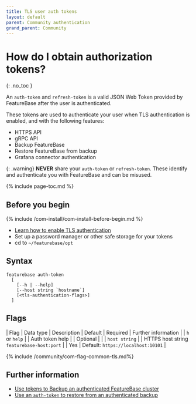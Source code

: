 ```yaml
---
title: TLS user auth tokens
layout: default
parent: Community authentication
grand_parent: Community
---
```


# How do I obtain authorization tokens?
{: .no_toc }

An `auth-token` and `refresh-token` is a valid JSON Web Token provided by FeatureBase after the user is authenticated.

These tokens are used to authenticate your user when TLS authentication is enabled, and with the following features:

* HTTPS API
* gRPC API
* Backup FeatureBase
* Restore FeatureBase from backup
* Grafana connector authentication

{: .warning}
**NEVER** share your `auth-token` or `refresh-token`. These identify and authenticate you with FeatureBase and can be misused.

{% include page-toc.md %}

## Before you begin

{% include /com-install/com-install-before-begin.md %}
* [Learn how to enable TLS authentication](/docs/community/com-auth/com-auth-tls)
* Set up a password manager or other safe storage for your tokens
* cd to `~/featurebase/opt`

## Syntax

```
featurebase auth-token
  [
    [--h | --help]
    [--host string `hostname`]
    [<tls-authentication-flags>]
  ]
```

## Flags

| Flag | Data type | Description | Default | Required | Further information |
| `h` or `help` |  | Auth token help |  | Optional |  |
| `host string` |  | HTTPS host string `featurebase-host:port` |  | Yes | Default: `https://localhost:10101` |

{% include /community/com-flag-common-tls.md%}

<!--
## Obtain tokens from the lattice UI

[EXPERT INFORMATION NEEDED HERE:
* QUERY > What's the "lattice UI"? Is it this -- https://www.anduril.com/lattice/
* QUERY > Is this something users install [with FeatureBase| on top of FeatureBase | something else?] and if YES... do we have any setup instructions?

* Login to the lattice UI
* Right click the interface > Inspect
* Click Application
* Click Cookies > `molecula-chip` > to obtain your `auth-token`.
* Click `refresh-molecula-chip` to obtain your `refresh-token`.

-->
## Further information

* [Use tokens to Backup an authenticated FeatureBase cluster](/docs/community/com-backup/com-config-backup)
* [Use an `auth-token` to restore from an authenticated backup](/docs/community/com-backup/com-config-restore)

<!--
* [Use tokens to authenticate HTTPS API commands]
* [Use tokens to authenticate gRPC API commands]
* [Use tokens to authenticate the Grafana connector]
-->
